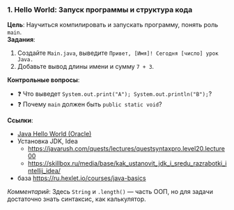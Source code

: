 ### **1. Hello World: Запуск программы и структура кода**
**Цель**: Научиться компилировать и запускать программу, понять роль `main`.  
**Задания**:
1. Создайте `Main.java`, выведите `Привет, [Имя]! Сегодня [число] урок Java.`
2. Добавьте вывод длины имени и сумму `7 + 3`.

**Контрольные вопросы**:
- ❓ Что выведет `System.out.print("A"); System.out.println("B");`?
- ❓ Почему `main` должен быть `public static void`?

**Ссылки**:
- [Java Hello World (Oracle)](https://docs.oracle.com/javase/tutorial/getStarted/application/index.html)
- Установка JDK, Idea
  - https://javarush.com/quests/lectures/questsyntaxpro.level20.lecture00
  - https://skillbox.ru/media/base/kak_ustanovit_jdk_i_sredu_razrabotki_intellij_idea/
- база https://ru.hexlet.io/courses/java-basics

*Комментарий*: Здесь `String` и `.length()` — часть ООП, но для задачи достаточно знать синтаксис, как калькулятор.
